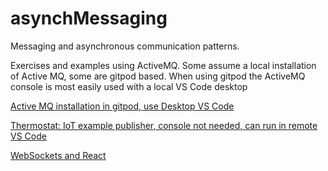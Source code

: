 # asynchMessaging
Messaging and asynchronous communication patterns. 

Exercises and examples using ActiveMQ. Some assume a local
installation of Active MQ, some are gitpod based. When
using gitpod the ActiveMQ console is most easily used
with a local VS Code desktop


<a href="https://gitpod.io/#https://github.com/CorndelWithSoftwire/asynchMessaging/tree/AsyncIntroDesktopVsCode" >
    <p>Active MQ installation in gitpod, use Desktop VS Code</p>
</a>

<a href="https://gitpod.io/#https://github.com/CorndelWithSoftwire/asynchMessaging/tree/EstateExercise-Start02-gitpod" >
    <p>Thermostat: IoT example publisher, console not needed, can run in remote VS Code</p>
</a>

<a href="https://gitpod.io/#https://github.com/CorndelWithSoftwire/asynchMessaging/tree/ReactMqtt" >
    <p>WebSockets and React</p>
</a>

